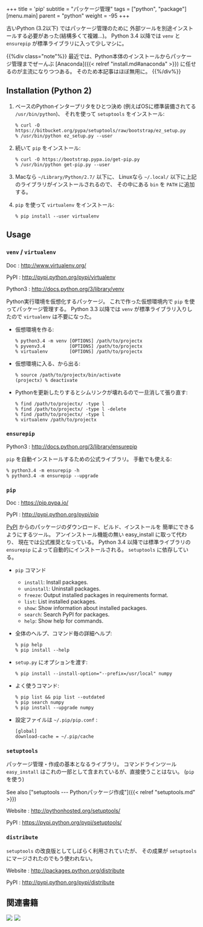 +++
title = 'pip'
subtitle = "パッケージ管理"
tags = ["python", "package"]
[menu.main]
  parent = "python"
  weight = -95
+++

古いPython (3.2以下) ではパッケージ管理のために
外部ツールを別途インストールする必要があった(結構多くて複雑...)。
Python 3.4 以降では `venv` と `ensurepip` が標準ライブラリに入って少しマシに。

{{%div class="note"%}}
最近では、Python本体のインストールからパッケージ管理までぜーんぶ
[Anaconda]({{< relref "install.md#anaconda" >}}) に任せるのが主流になりつつある。
そのため本記事はほぼ無用に。
{{%/div%}}


## Installation (Python 2)

1.  ベースのPythonインタープリタをひとつ決め
    (例えばOSに標準装備されてる `/usr/bin/python`)、
    それを使って `setuptools` をインストール:

        % curl -O https://bitbucket.org/pypa/setuptools/raw/bootstrap/ez_setup.py
        % /usr/bin/python ez_setup.py --user

2.  続いて `pip` をインストール:

        % curl -O https://bootstrap.pypa.io/get-pip.py
        % /usr/bin/python get-pip.py --user

3.  Macなら `~/Library/Python/2.7/` 以下に、
    Linuxなら `~/.local/` 以下に上記のライブラリがインストールされるので、
    その中にある `bin` を `PATH` に追加する。
4.  `pip` を使って `virtualenv` をインストール:

        % pip install --user virtualenv

## Usage

### `venv` / `virtualenv`

Doc
:   <http://www.virtualenv.org/>

PyPI
:   <http://pypi.python.org/pypi/virtualenv>

Python3
:   <http://docs.python.org/3/library/venv>

Python実行環境を仮想化するパッケージ。
これで作った仮想環境内で `pip` を使ってパッケージ管理する。
Python 3.3 以降では `venv` が標準ライブラリ入りしたので
`virtualenv` は不要になった。

-   仮想環境を作る:

        % python3.4 -m venv [OPTIONS] /path/to/projectx
        % pyvenv3.4         [OPTIONS] /path/to/projectx
        % virtualenv        [OPTIONS] /path/to/projectx

-   仮想環境に入る、から出る:

        % source /path/to/projectx/bin/activate
        (projectx) % deactivate

-   Pythonを更新したりするとシムリンクが壊れるので一旦消して張り直す:

        % find /path/to/projectx/ -type l
        % find /path/to/projectx/ -type l -delete
        % find /path/to/projectx/ -type l
        % virtualenv /path/to/projectx

### `ensurepip`

Python3
:   <http://docs.python.org/3/library/ensurepip>

`pip` を自動インストールするための公式ライブラリ。
手動でも使える:

    % python3.4 -m ensurepip -h
    % python3.4 -m ensurepip --upgrade

### `pip`

Doc
:   <https://pip.pypa.io/>

PyPI
:   <http://pypi.python.org/pypi/pip>

[PyPI](http://pypi.python.org) からのパッケージのダウンロード、ビルド、インストールを
簡単にできるようにするツール。
アンインストール機能の無い easy\_install に取って代わり、
現在では公式推奨となっている。
Python 3.4 以降では標準ライブラリの `ensurepip`
によって自動的にインストールされる。
`setuptools` に依存している。

-   `pip` コマンド
    -   `install`: Install packages.
    -   `uninstall`: Uninstall packages.
    -   `freeze`: Output installed packages in requirements format.
    -   `list`: List installed packages.
    -   `show`: Show information about installed packages.
    -   `search`: Search PyPI for packages.
    -   `help`: Show help for commands.
-   全体のヘルプ、コマンド毎の詳細ヘルプ:

        % pip help
        % pip install --help

-   `setup.py` にオプションを渡す:

        % pip install --install-option="--prefix=/usr/local" numpy

-   よく使うコマンド:

        % pip list && pip list --outdated
        % pip search numpy
        % pip install --upgrade numpy

-   設定ファイルは `~/.pip/pip.conf` :

        [global]
        download-cache = ~/.pip/cache

### `setuptools`

パッケージ管理・作成の基本となるライブラリ。
コマンドラインツール `easy_install`
はこれの一部として含まれているが、直接使うことはない。
(`pip` を使う)

See also ["setuptools --- Pythonパッケージ作成"]({{< relref "setuptools.md" >}})

Website
:   <http://pythonhosted.org/setuptools/>

PyPI
:   <https://pypi.python.org/pypi/setuptools/>

### `distribute`

`setuptools` の改良版としてしばらく利用されていたが、
その成果が `setuptools` にマージされたのでもう使われない。

Website
:   <http://packages.python.org/distribute>

PyPI
:   <http://pypi.python.org/pypi/distribute>


## 関連書籍

<a href="https://www.amazon.co.jp/dp/479738946X/ref=as_li_ss_il?ie=UTF8&qid=1485612008&sr=8-6&keywords=python&linkCode=li3&tag=heavywatal-22&linkId=5ea5e48ecc83b9439f21406b6f57c062" target="_blank"><img border="0" src="//ws-fe.amazon-adsystem.com/widgets/q?_encoding=UTF8&ASIN=479738946X&Format=_SL250_&ID=AsinImage&MarketPlace=JP&ServiceVersion=20070822&WS=1&tag=heavywatal-22" ></a><img src="https://ir-jp.amazon-adsystem.com/e/ir?t=heavywatal-22&l=li3&o=9&a=479738946X" width="1" height="1" border="0" alt="" style="border:none !important; margin:0px !important;" />
<a href="https://www.amazon.co.jp/IPython%E3%83%87%E3%83%BC%E3%82%BF%E3%82%B5%E3%82%A4%E3%82%A8%E3%83%B3%E3%82%B9%E3%82%AF%E3%83%83%E3%82%AF%E3%83%96%E3%83%83%E3%82%AF-%E5%AF%BE%E8%A9%B1%E5%9E%8B%E3%82%B3%E3%83%B3%E3%83%94%E3%83%A5%E3%83%BC%E3%83%86%E3%82%A3%E3%83%B3%E3%82%B0%E3%81%A8%E5%8F%AF%E8%A6%96%E5%8C%96%E3%81%AE%E3%81%9F%E3%82%81%E3%81%AE%E3%83%AC%E3%82%B7%E3%83%94%E9%9B%86-Cyrille-Rossant/dp/4873117488/ref=as_li_ss_il?_encoding=UTF8&psc=1&refRID=X16VFSS3W75RMTG7VGCH&linkCode=li3&tag=heavywatal-22&linkId=b79e2290571289b02621392257a4ac1c" target="_blank"><img border="0" src="//ws-fe.amazon-adsystem.com/widgets/q?_encoding=UTF8&ASIN=4873117488&Format=_SL250_&ID=AsinImage&MarketPlace=JP&ServiceVersion=20070822&WS=1&tag=heavywatal-22" ></a><img src="https://ir-jp.amazon-adsystem.com/e/ir?t=heavywatal-22&l=li3&o=9&a=4873117488" width="1" height="1" border="0" alt="" style="border:none !important; margin:0px !important;" />
